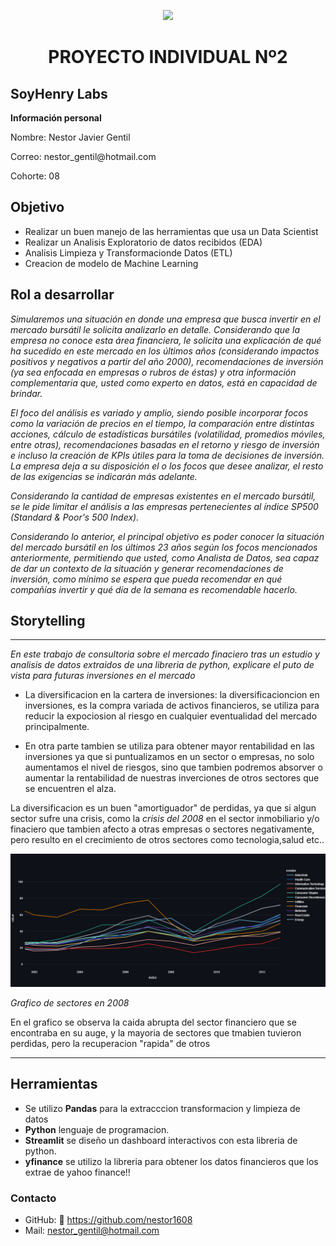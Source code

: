 <p align='center'>
<img src ="https://d31uz8lwfmyn8g.cloudfront.net/Assets/logo-henry-white-lg.png">
<p>

<h1 align='center'>
 <b>PROYECTO INDIVIDUAL Nº2</b>
</h1>

<h2>SoyHenry Labs</h2>

<p><strong>Información personal</strong></p>

<p>Nombre: Nestor Javier Gentil</p>

<p>Correo: nestor_gentil@hotmail.com</p>

<p>Cohorte: 08</p>

## Objetivo

* Realizar un buen manejo de las herramientas que usa un Data Scientist
* Realizar un Analisis Exploratorio de datos recibidos (EDA)
* Analisis Limpieza y Transformacionde Datos (ETL)
* Creacion de modelo de Machine Learning


## Rol a desarrollar
_Simularemos una situación en donde una empresa que busca invertir en el mercado bursátil le solicita analizarlo en detalle. Considerando que la empresa no conoce esta área financiera, le solicita una explicación de qué ha sucedido en este mercado en los últimos años (considerando impactos positivos y negativos a partir del año 2000), recomendaciones de inversión (ya sea enfocada en empresas o rubros de éstas) y otra información complementaria que, usted como experto en datos, está en capacidad de brindar._

_El foco del análisis es variado y amplio, siendo posible incorporar focos como la variación de precios en el tiempo, la comparación entre distintas acciones, cálculo de estadísticas bursátiles (volatilidad, promedios móviles, entre otras), recomendaciones basadas en el retorno y riesgo de inversión e incluso la creación de KPIs útiles para la toma de decisiones de inversión. La empresa deja a su disposición el o los focos que desee analizar, el resto de las exigencias se indicarán más adelante._

_Considerando la cantidad de empresas existentes en el mercado bursátil, se le pide limitar el análisis a las empresas pertenecientes al índice SP500 (Standard & Poor's 500 Index)._

_Considerando lo anterior, el principal objetivo es poder conocer la situación del mercado bursátil en los últimos 23 años según los focos mencionados anteriormente, permitiendo que usted, como Analista de Datos, sea capaz de dar un contexto de la situación y generar recomendaciones de inversión, como mínimo se espera que pueda recomendar en qué compañías invertir y qué día de la semana es recomendable hacerlo._

## Storytelling
***

_En este trabajo de consultoria sobre el mercado finaciero tras un estudio y analisis de datos extraidos de una libreria de python, explicare el puto de vista para futuras inversiones en el mercado_

* La diversificacion en la cartera de inversiones: la diversificacioncion  en inversiones, es la compra variada de activos financieros, se utiliza para reducir la expociosion al riesgo en cualquier eventualidad del mercado principalmente.


* En otra parte tambien se utiliza para obtener mayor rentabilidad en las inversiones ya que si puntualizamos en un sector o empresas, no solo aumentamos el nivel de riesgos, sino que tambien podremos absorver o aumentar la rentabilidad de nuestras inverciones de otros sectores que se encuentren el alza.

La diversificacion es un buen "amortiguador" de perdidas, ya que si algun sector sufre una crisis, como la *crisis del 2008* en el sector inmobiliario y/o finaciero que tambien afecto a otras empresas o sectores negativamente, pero resulto en el crecimiento de otros sectores como tecnologia,salud etc..


<img style='width:800px' src=_src/newplot.png >

_Grafico de sectores en 2008_


En el grafico se observa la caida abrupta del sector financiero que se encontraba en su auge, y la mayoria de sectores que tmabien tuvieron perdidas, pero la recuperacion "rapida" de otros

***

## Herramientas
* Se utilizo **Pandas** para la extracccion transformacion y limpieza de datos
* **Python** lenguaje de programacion.
* **Streamlit** se diseño un dashboard interactivos con esta libreria de python.
* **yfinance** se utilizo la libreria para obtener los datos financieros que los extrae de yahoo finance!! 

### Contacto

* GitHub: 🔗 https://github.com/nestor1608
* Mail: nestor_gentil@hotmail.com



</body>

</html>
